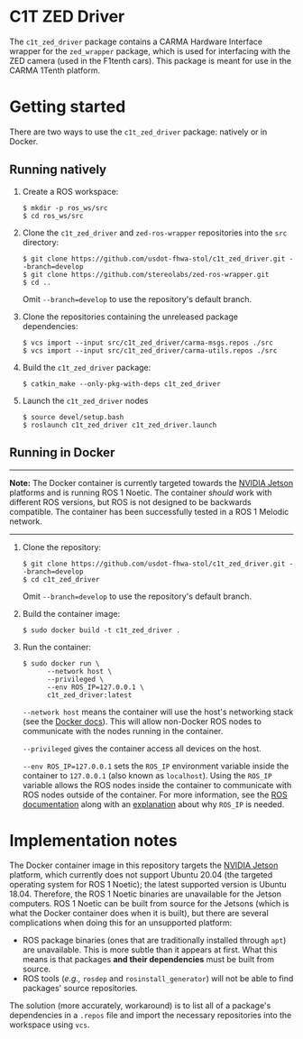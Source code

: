 # C1T ZED Driver

The `c1t_zed_driver` package contains a CARMA Hardware Interface wrapper for the `zed_wrapper` package, which is used
for interfacing with the ZED camera (used in the F1tenth cars). This package is meant for use in the CARMA 1Tenth
platform.

# Getting started

There are two ways to use the `c1t_zed_driver` package: natively or in Docker.

## Running natively

1. Create a ROS workspace:
   ```shell
   $ mkdir -p ros_ws/src
   $ cd ros_ws/src
   ```

2. Clone the `c1t_zed_driver` and `zed-ros-wrapper` repositories into the `src` directory:
   ```shell
   $ git clone https://github.com/usdot-fhwa-stol/c1t_zed_driver.git --branch=develop
   $ git clone https://github.com/stereolabs/zed-ros-wrapper.git
   $ cd ..
   ```
   Omit `--branch=develop` to use the repository's default branch.

3. Clone the repositories containing the unreleased package dependencies:
   ```shell
   $ vcs import --input src/c1t_zed_driver/carma-msgs.repos ./src
   $ vcs import --input src/c1t_zed_driver/carma-utils.repos ./src
   ```

4. Build the `c1t_zed_driver` package:
   ```shell
   $ catkin_make --only-pkg-with-deps c1t_zed_driver
   ```

5. Launch the `c1t_zed_driver` nodes
   ```shell
   $ source devel/setup.bash
   $ roslaunch c1t_zed_driver c1t_zed_driver.launch

## Running in Docker

---

**Note:** The Docker container is currently targeted towards the [NVIDIA Jetson](
https://www.nvidia.com/en-us/autonomous-machines/embedded-systems/) platforms and is running ROS 1 Noetic. The 
container *should* work with different ROS versions, but ROS is not designed to be backwards compatible. The container
has been successfully tested in a ROS 1 Melodic network.

---

1. Clone the repository:
   ```shell
   $ git clone https://github.com/usdot-fhwa-stol/c1t_zed_driver.git --branch=develop
   $ cd c1t_zed_driver
   ```
   Omit `--branch=develop` to use the repository's default branch.

2. Build the container image:
   ```shell
   $ sudo docker build -t c1t_zed_driver .
   ```

3. Run the container:
   ```shell
   $ sudo docker run \
         --network host \
         --privileged \
         --env ROS_IP=127.0.0.1 \
         c1t_zed_driver:latest
   ```
   `--network host` means the container will use the host's networking stack (see the [Docker docs](
   https://docs.docker.com/network/host/)). This will allow non-Docker ROS nodes to communicate with the nodes running 
   in the container. 
   
   `--privileged` gives the container access all devices on the host.
   
   `--env ROS_IP=127.0.0.1` sets the `ROS_IP` environment variable inside the container to `127.0.0.1` (also known
   as `localhost`). Using the `ROS_IP` variable allows the ROS nodes inside the container to communicate with ROS nodes
   outside of the container. For more information, see the [ROS documentation](
   http://wiki.ros.org/ROS/EnvironmentVariables#ROS_IP.2FROS_HOSTNAME) along with an [explanation](
   https://answers.ros.org/question/225276/what-the-ros_ip-for/) about why `ROS_IP` is needed.

# Implementation notes

The Docker container image in this repository targets the [NVIDIA Jetson](
https://www.nvidia.com/en-us/autonomous-machines/embedded-systems/) platform, which currently does not support
Ubuntu 20.04 (the targeted operating system for ROS 1 Noetic); the latest supported version is Ubuntu 18.04. Therefore,
the ROS 1 Noetic binaries are unavailable for the Jetson computers. ROS 1 Noetic can be built from source for
the Jetsons (which is what the Docker container does when it is built), but there are several complications when doing
this for an unsupported platform:

* ROS package binaries (ones that are traditionally installed through `apt`) are unavailable. This is more subtle than
  it appears at first. What this means is that packages **and their dependencies** must be built from source.
* ROS tools (_e.g.,_ `rosdep` and `rosinstall_generator`) will not be able to find packages' source repositories.

The solution (more accurately, workaround) is to list all of a package's dependencies in a `.repos` file and import
the necessary repositories into the workspace using `vcs`.
